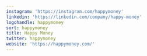 ```yaml
---
instagram: 'https://instagram.com/happymoney'
linkedin: 'https://linkedin.com/company/happy-money'
logohandle: happymoney
sort: happymoney
title: Happy Money
twitter: happymoney
website: 'https://happymoney.com/'
---
```

